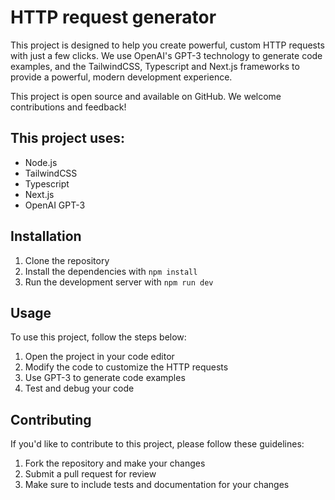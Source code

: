 # HTTP request generator

 This project is designed to help you create powerful, custom HTTP requests with just a few clicks. We use OpenAI's GPT-3 technology to generate code examples, and the TailwindCSS, Typescript and Next.js frameworks to provide a powerful, modern development experience. 

This project is open source and available on GitHub. We welcome contributions and feedback!

## This project uses:

- Node.js 
- TailwindCSS 
- Typescript 
- Next.js
- OpenAI GPT-3

## Installation

1. Clone the repository
2. Install the dependencies with `npm install`
3. Run the development server with `npm run dev`

## Usage

To use this project, follow the steps below: 
1. Open the project in your code editor 
2. Modify the code to customize the HTTP requests
3. Use GPT-3 to generate code examples 
4. Test and debug your code 

## Contributing

If you'd like to contribute to this project, please follow these guidelines: 
1. Fork the repository and make your changes 
2. Submit a pull request for review 
3. Make sure to include tests and documentation for your changes 
